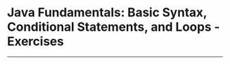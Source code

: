 # Java Fundamentals: Basic Syntax, Conditional Statements, and Loops - Exercises
-----------------------------------------------------------------------------------------------------------------------------------------------------------------------------------------------------------------------


